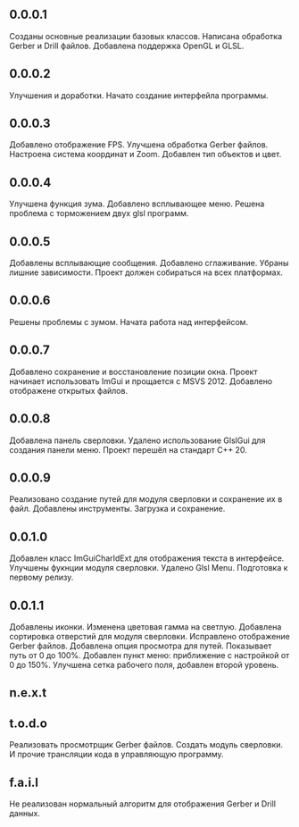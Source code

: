 ﻿## 0.0.0.1
Созданы основные реализации базовых классов. Написана обработка Gerber и Drill файлов. Добавлена поддержка OpenGL и GLSL.

## 0.0.0.2
Улучшения и доработки. Начато создание интерфейла программы.

## 0.0.0.3
Добавлено отображение FPS.
Улучшена обработка Gerber файлов.
Настроена система координат и Zoom.
Добавлен тип объектов и цвет.

## 0.0.0.4
Улучшена функция зума.
Добавлено всплывающее меню.
Решена проблема с торможением двух glsl программ.

## 0.0.0.5
Добавлены всплывающие сообщения.
Добавлено сглаживание.
Убраны лишние зависимости. Проект должен собираться на всех платформах.

## 0.0.0.6
Решены проблемы с зумом.
Начата работа над интерфейсом.

## 0.0.0.7
Добавлено сохранение и восстановление позиции окна.
Проект начинает использовать ImGui и прощается с MSVS 2012.
Добавлено отображене открытых файлов.

## 0.0.0.8
Добавлена панель сверловки.
Удалено использование GlslGui для создания панели меню.
Проект перешёл на стандарт C++ 20.

## 0.0.0.9
Реализовано создание путей для модуля сверловки и сохранение их в файл.
Добавлены инструменты. Загрузка и сохранение.

## 0.0.1.0
Добавлен класс ImGuiCharIdExt для отображения текста в интерфейсе.
Улучшены фукнции модуля сверловки.
Удалено Glsl Menu.
Подготовка к первому релизу.

## 0.0.1.1
Добавлены иконки.
Изменена цветовая гамма на светлую.
Добавлена сортировка отверстий для модуля сверловки.
Исправлено отображение Gerber файлов.
Добавлена опция просмотра для путей. Показывает путь от 0 до 100%.
Добавлен пункт меню: приближение с настройкой от 0 до 150%.
Улучшена сетка рабочего поля, добавлен второй уровень.

## n.e.x.t

## t.o.d.o
Реализовать просмотрщик Gerber файлов.
Создать модуль сверловки. И прочие трансляции кода в управляющую программу.

## f.a.i.l
Не реализован нормальный алгоритм для отображения Gerber и Drill данных.
